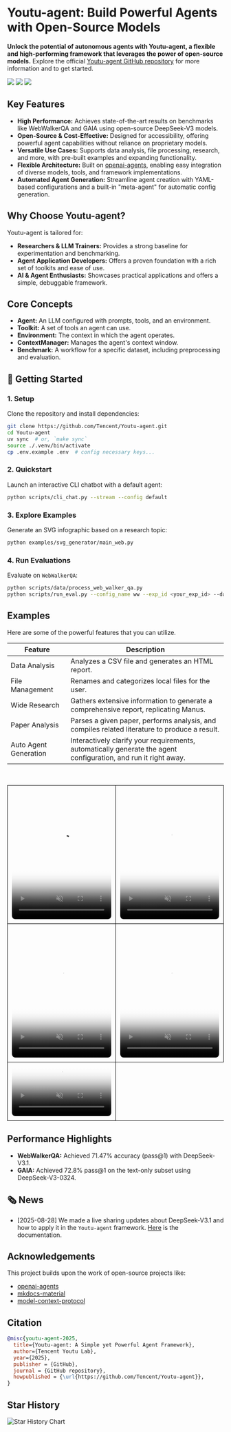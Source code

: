 # Youtu-agent: Build Powerful Agents with Open-Source Models

**Unlock the potential of autonomous agents with Youtu-agent, a flexible and high-performing framework that leverages the power of open-source models.** Explore the official [Youtu-agent GitHub repository](https://github.com/Tencent/Youtu-agent) for more information and to get started.

[<img src="https://img.shields.io/badge/📖-Documentation-blue.svg">](https://tencent.github.io/Youtu-agent/)
[<img src="https://img.shields.io/badge/GitHub-Tencent-blue.svg">](https://github.com/Tencent/Youtu-agent)
[<img src="https://img.shields.io/badge/DeepWiki-Tencent-blue.svg">](https://deepwiki.com/Tencent/Youtu-agent)

## Key Features

*   **High Performance:** Achieves state-of-the-art results on benchmarks like WebWalkerQA and GAIA using open-source DeepSeek-V3 models.
*   **Open-Source & Cost-Effective:** Designed for accessibility, offering powerful agent capabilities without reliance on proprietary models.
*   **Versatile Use Cases:** Supports data analysis, file processing, research, and more, with pre-built examples and expanding functionality.
*   **Flexible Architecture:** Built on [openai-agents](https://github.com/openai/openai-agents-python), enabling easy integration of diverse models, tools, and framework implementations.
*   **Automated Agent Generation:** Streamline agent creation with YAML-based configurations and a built-in "meta-agent" for automatic config generation.

## Why Choose Youtu-agent?

Youtu-agent is tailored for:

*   **Researchers & LLM Trainers:** Provides a strong baseline for experimentation and benchmarking.
*   **Agent Application Developers:** Offers a proven foundation with a rich set of toolkits and ease of use.
*   **AI & Agent Enthusiasts:** Showcases practical applications and offers a simple, debuggable framework.

## Core Concepts

*   **Agent:** An LLM configured with prompts, tools, and an environment.
*   **Toolkit:** A set of tools an agent can use.
*   **Environment:** The context in which the agent operates.
*   **ContextManager:** Manages the agent's context window.
*   **Benchmark:** A workflow for a specific dataset, including preprocessing and evaluation.

## 🚀 Getting Started

### 1. Setup

Clone the repository and install dependencies:

```bash
git clone https://github.com/Tencent/Youtu-agent.git
cd Youtu-agent
uv sync  # or, `make sync`
source ./.venv/bin/activate
cp .env.example .env  # config necessary keys...
```

### 2. Quickstart

Launch an interactive CLI chatbot with a default agent:

```bash
python scripts/cli_chat.py --stream --config default
```

### 3. Explore Examples

Generate an SVG infographic based on a research topic:

```bash
python examples/svg_generator/main_web.py
```

### 4. Run Evaluations

Evaluate on `WebWalkerQA`:

```bash
python scripts/data/process_web_walker_qa.py
python scripts/run_eval.py --config_name ww --exp_id <your_exp_id> --dataset WebWalkerQA --concurrency 5
```

## Examples

Here are some of the powerful features that you can utilize.

| Feature          | Description                                                                               |
| ---------------- | ----------------------------------------------------------------------------------------- |
| Data Analysis    | Analyzes a CSV file and generates an HTML report.                                      |
| File Management  | Renames and categorizes local files for the user.                                         |
| Wide Research    | Gathers extensive information to generate a comprehensive report, replicating Manus.      |
| Paper Analysis   | Parses a given paper, performs analysis, and compiles related literature to produce a result. |
| Auto Agent Generation | Interactively clarify your requirements, automatically generate the agent configuration, and run it right away.                                         |

<br>
<table>
  <tr>
    <td style="border: 1px solid black; padding: 10px; width: 50%; vertical-align: top;">
      <video src="https://github.com/user-attachments/assets/b6aba820-368e-427f-ba71-85543a751775" 
             poster="https://img.youtube.com/vi/SCR4Ru8_h5Q/sddefault.jpg" 
             controls muted preload="metadata" 
             width="100%" height="300"
             style="object-fit: cover; border-radius: 8px;"></video>
    </td>
    <td style="border: 1px solid black; padding: 10px; width: 50%; vertical-align: top;">
      <video src="https://github.com/user-attachments/assets/dbb9cfc6-3963-4264-ba93-9ba21c5a579e" 
             poster="https://img.youtube.com/vi/GdA4AapE2L4/sddefault.jpg" 
             controls muted preload="metadata" 
             width="100%" height="300"
             style="object-fit: cover; border-radius: 8px;"></video>
    </td>
  </tr>
  <tr >
    <td style="border: 1px solid black; padding: 10px; width: 50%; vertical-align: top;">
      <video src="https://github.com/user-attachments/assets/6fc75814-e565-4f94-9ab5-33e3e7788e92" 
             poster="https://img.youtube.com/vi/v3QQg0WAnPs/sddefault.jpg" 
             controls muted preload="metadata" 
             width="100%" height=300"
             style="object-fit: cover; border-radius: 8px;"></video>
    </td>
    <td style="border: 1px solid black; padding: 10px; width: 50%; vertical-align: top;">
      <video src="https://github.com/user-attachments/assets/09b24f94-30f0-4e88-9aaf-9f3bbf82e99d" 
             poster="https://img.youtube.com/vi/vBddCjjRk00/sddefault.jpg" 
             controls muted preload="metadata" 
             width="100%" height="300"
             style="object-fit: cover; border-radius: 8px;"></video>
    </td>
  </tr>
  <tr>
    <td style="border: 1px solid black; padding: 10px; width: 50%; vertical-align: top;">
      <video src="https://github.com/user-attachments/assets/0c2ee833-507e-4141-8de4-148ff3d9f9ef" 
             poster="https://img.youtube.com/vi/JVpHDJtKBo8/maxresdefault.jpg" 
             controls muted preload="metadata" 
             width="100%" height="auto" 
             style="object-fit: cover; border-radius: 8px;"></video>
    </td>
  </tr>
</table>

## Performance Highlights

*   **WebWalkerQA:** Achieved 71.47% accuracy (pass@1) with DeepSeek-V3.1.
*   **GAIA:** Achieved 72.8% pass@1 on the text-only subset using DeepSeek-V3-0324.

## 🗞️ News

*   [2025-08-28] We made a live sharing updates about DeepSeek-V3.1 and how to apply it in the `Youtu-agent` framework. [Here](https://doc.weixin.qq.com/doc/w3_AcMATAZtAPICNvcLaY5FvTOuo7MwF) is the documentation.

## Acknowledgements

This project builds upon the work of open-source projects like:
*   [openai-agents](https://github.com/openai/openai-agents-python)
*   [mkdocs-material](https://github.com/squidfunk/mkdocs-material)
*   [model-context-protocol](https://github.com/modelcontextprotocol/python-sdk)

## Citation

```bibtex
@misc{youtu-agent-2025,
  title={Youtu-agent: A Simple yet Powerful Agent Framework},
  author={Tencent Youtu Lab},
  year={2025},
  publisher = {GitHub},
  journal = {GitHub repository},
  howpublished = {\url{https://github.com/Tencent/Youtu-agent}},
}
```

## Star History

![Star History Chart](https://api.star-history.com/svg?repos=Tencent/Youtu-agent&type=Date)